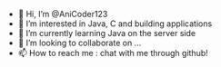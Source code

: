 - 👋 Hi, I’m @AniCoder123
- 👀 I’m interested in Java, C and building applications 
- 🌱 I’m currently learning Java on the server side
- 💞️ I’m looking to collaborate on ...
- 📫 How to reach me : chat with me through github!
<!---
AniCoder123/AniCoder123 is a ✨ special ✨ repository because its `README.md` (this file) appears on your GitHub profile.
You can click the Preview link to take a look at your changes.
--->
